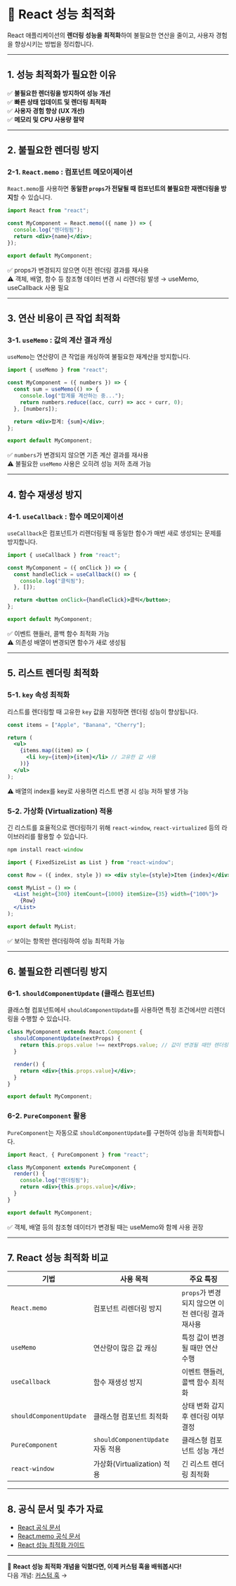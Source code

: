 # 🚀 React 성능 최적화

React 애플리케이션의 **렌더링 성능을 최적화**하여 불필요한 연산을 줄이고, 사용자 경험을 향상시키는 방법을 정리합니다.

---

## 1. 성능 최적화가 필요한 이유

✅ **불필요한 렌더링을 방지하여 성능 개선**  
✅ **빠른 상태 업데이트 및 렌더링 최적화**  
✅ **사용자 경험 향상 (UX 개선)**  
✅ **메모리 및 CPU 사용량 절약**  

---

## 2. 불필요한 렌더링 방지

### 2-1. `React.memo` : 컴포넌트 메모이제이션
`React.memo`를 사용하면 **동일한 `props`가 전달될 때 컴포넌트의 불필요한 재렌더링을 방지**할 수 있습니다.

```jsx
import React from "react";

const MyComponent = React.memo(({ name }) => {
  console.log("렌더링됨");
  return <div>{name}</div>;
});

export default MyComponent;
```

✅ props가 변경되지 않으면 이전 렌더링 결과를 재사용  
⚠ 객체, 배열, 함수 등 참조형 데이터 변경 시 리렌더링 발생 → useMemo, useCallback 사용 필요

---

## 3. 연산 비용이 큰 작업 최적화

### 3-1. `useMemo` : 값의 계산 결과 캐싱
`useMemo`는 연산량이 큰 작업을 캐싱하여 불필요한 재계산을 방지합니다.

```jsx
import { useMemo } from "react";

const MyComponent = ({ numbers }) => {
  const sum = useMemo(() => {
    console.log("합계를 계산하는 중...");
    return numbers.reduce((acc, curr) => acc + curr, 0);
  }, [numbers]);

  return <div>합계: {sum}</div>;
};

export default MyComponent;
```

✅ `numbers`가 변경되지 않으면 기존 계산 결과를 재사용  
⚠ 불필요한 `useMemo` 사용은 오히려 성능 저하 초래 가능  

---

## 4. 함수 재생성 방지

### 4-1. `useCallback` : 함수 메모이제이션
`useCallback`은 컴포넌트가 리렌더링될 때 동일한 함수가 매번 새로 생성되는 문제를 방지합니다.

```jsx
import { useCallback } from "react";

const MyComponent = ({ onClick }) => {
  const handleClick = useCallback(() => {
    console.log("클릭됨");
  }, []);

  return <button onClick={handleClick}>클릭</button>;
};

export default MyComponent;
```

✅ 이벤트 핸들러, 콜백 함수 최적화 가능  
⚠ 의존성 배열이 변경되면 함수가 새로 생성됨  

---

## 5. 리스트 렌더링 최적화

### 5-1. `key` 속성 최적화
리스트를 렌더링할 때 고유한 `key` 값을 지정하면 렌더링 성능이 향상됩니다.

```jsx
const items = ["Apple", "Banana", "Cherry"];

return (
  <ul>
    {items.map((item) => (
      <li key={item}>{item}</li> // 고유한 값 사용
    ))}
  </ul>
);
```

⚠ 배열의 index를 key로 사용하면 리스트 변경 시 성능 저하 발생 가능  

### 5-2. 가상화 (Virtualization) 적용
긴 리스트를 효율적으로 렌더링하기 위해 `react-window`, `react-virtualized` 등의 라이브러리를 활용할 수 있습니다.

```jsx
npm install react-window
```

```jsx
import { FixedSizeList as List } from "react-window";

const Row = ({ index, style }) => <div style={style}>Item {index}</div>;

const MyList = () => (
  <List height={300} itemCount={1000} itemSize={35} width={"100%"}>
    {Row}
  </List>
);

export default MyList;
```

✅ 보이는 항목만 렌더링하여 성능 최적화 가능

---

## 6. 불필요한 리렌더링 방지

### 6-1. `shouldComponentUpdate` (클래스 컴포넌트)
클래스형 컴포넌트에서 `shouldComponentUpdate`를 사용하면 특정 조건에서만 리렌더링을 수행할 수 있습니다.

```jsx
class MyComponent extends React.Component {
  shouldComponentUpdate(nextProps) {
    return this.props.value !== nextProps.value; // 값이 변경될 때만 렌더링
  }

  render() {
    return <div>{this.props.value}</div>;
  }
}

export default MyComponent;
```

### 6-2. `PureComponent` 활용
`PureComponent`는 자동으로 `shouldComponentUpdate`를 구현하여 성능을 최적화합니다.

```jsx
import React, { PureComponent } from "react";

class MyComponent extends PureComponent {
  render() {
    console.log("렌더링됨");
    return <div>{this.props.value}</div>;
  }
}

export default MyComponent;
```

✅ 객체, 배열 등의 참조형 데이터가 변경될 때는 useMemo와 함께 사용 권장

---

## 7. React 성능 최적화 비교

| 기법 | 사용 목적 | 주요 특징 |
|------|----------|----------|
| `React.memo` | 컴포넌트 리렌더링 방지 | `props`가 변경되지 않으면 이전 렌더링 결과 재사용 |
| `useMemo` | 연산량이 많은 값 캐싱 | 특정 값이 변경될 때만 연산 수행 |
| `useCallback` | 함수 재생성 방지 | 이벤트 핸들러, 콜백 함수 최적화 |
| `shouldComponentUpdate` | 클래스형 컴포넌트 최적화 | 상태 변화 감지 후 렌더링 여부 결정 |
| `PureComponent` | `shouldComponentUpdate` 자동 적용 | 클래스형 컴포넌트 성능 개선 |
| `react-window` | 가상화(Virtualization) 적용 | 긴 리스트 렌더링 최적화 |

---

## 8. 공식 문서 및 추가 자료
- [React 공식 문서](https://react.dev/)
- [React.memo 공식 문서](https://react.dev/reference/react/memo)
- [React 성능 최적화 가이드](https://react.dev/learn/optimizing-performance)

---

🚀 **React 성능 최적화 개념을 익혔다면, 이제 커스텀 훅을 배워봅시다!**  
다음 개념: [커스텀 훅](./custom-hooks.md) →

